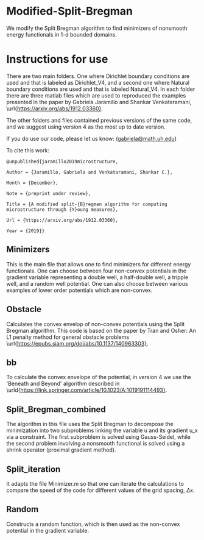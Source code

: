 # Modified-Split-Bregman
We modify the Split Bregman algorithm to find minimizers of nonsmooth energy functionals in 1-d bounded domains.

# Instructions for use
There are two main folders. One where Dirichlet boundary conditions are used and that is labeled as Dirichlet_V4, and a second one where Natural boundary conditions are used and that is labeled Natural_V4. In each folder there are three matlab files which are used to reproduced the examples presented in the paper by Gabriela Jaramillo and Shankar Venkataramani, \url{https://arxiv.org/abs/1912.03360}.

The other folders and files contained previous versions of the same code, and we suggest using version 4 as the most up to date version. 

If you do use our code, please let us know: (gabriela@math.uh.edu)

To cite this work:

	@unpublished{jaramillo2019microstructure,

	Author = {Jaramillo, Gabriela and Venkataramani, Shankar C.},	
	
	Month = {December},
	
	Note = {preprint under review},
	
	Title = {A modified split-{B}regman algorithm for computing microstructure through {Y}oung measures},
	
	Url = {https://arxiv.org/abs/1912.03360},
	
	Year = {2019}}
  

## Minimizers
This is the main file that allows one to find minimizers for different energy functionals. One can choose between four non-convex potentials in the gradient variable representing a double well, a half-double well, a tripple well, and a random well potential. One can also choose between various examples of lower order potentials which are non-convex. 

## Obstacle
Calculates the convex envelop of non-convex potentials using the Split Bregman algorithm. This code is based on the paper by Tran and Osher: An L1 penalty method for general obstacle problems \url{https://epubs.siam.org/doi/abs/10.1137/140963303}.

## bb
To calculate the convex envelope of the potential, in version 4 we use the 'Beneath and Beyond' algorithm described in \urld{https://link.springer.com/article/10.1023/A:1019191114493}.

## Split_Bregman_combined
The algorithm in this file uses the Split Bregman to decompose the minimization into two subproblems linking the variable u and its gradient u_x via a constraint. The first subproblem is solved using Gauss-Seidel, while the second problem involving a nonsmooth functional is solved using a shrink operator (proximal gradient method).

## Split_iteration
It adapts the file Minimizer.m so that one can iterate the calculations to compare the speed of the code for different values of the grid spacing, $\Delta x$.

## Random
Constructs a random function, which is then used as the non-convex potential in the gradient variable.
